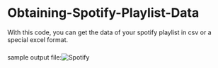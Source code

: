 # Obtaining-Spotify-Playlist-Data
 With this code, you can get the data of your spotify playlist in csv or a special excel format.
###
sample output file:![Spotify](https://user-images.githubusercontent.com/71190059/213931052-b0795170-4ae4-4c38-8898-fe6fa8c73bb6.png)

